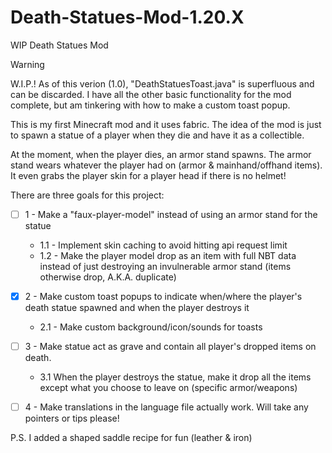 # Death-Statues-Mod-1.20.X
WIP Death Statues Mod

> [!WARNING]
> W.I.P.! As of this verion (1.0), "DeathStatuesToast.java" is superfluous and can be discarded. I have all the other basic functionality for the mod complete, but am tinkering with how to make a custom toast popup.

This is my first Minecraft mod and it uses fabric. The idea of the mod is just to spawn a statue of a player when they die and have it as a collectible.

At the moment, when the player dies, an armor stand spawns. The armor stand wears whatever the player had on (armor & mainhand/offhand items). It even grabs the player skin for a player head if there is no helmet!

There are three goals for this project:

- [ ] 1 - Make a "faux-player-model" instead of using an armor stand for the statue
  * 1.1 - Implement skin caching to avoid hitting api request limit
  * 1.2 -  Make the player model drop as an item with full NBT data instead of just destroying an invulnerable armor stand (items otherwise drop, A.K.A. duplicate)

- [x] 2 - Make custom toast popups to indicate when/where the player's death statue spawned and when the player destroys it
  * 2.1 - Make custom background/icon/sounds for toasts

- [ ] 3 - Make statue act as grave and contain all player's dropped items on death. 
  - 3.1 When the player destroys the statue, make it drop all the items except what you choose to leave on (specific armor/weapons)

- [ ] 4 - Make translations in the language file actually work. Will take any pointers or tips please!

P.S. I added a shaped saddle recipe for fun (leather & iron)
